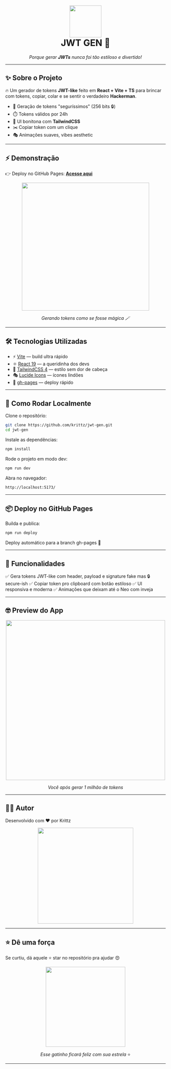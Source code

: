 <h1 align="center">
  <img src="https://media0.giphy.com/media/v1.Y2lkPTc5MGI3NjExbTIzNXdjcW9rcHBrY29qMXFveHBkOG92bGx5cXgyMXp6NHhpYnQyeSZlcD12MV9pbnRlcm5hbF9naWZfYnlfaWQmY3Q9Zw/kFgzrTt798d2w/giphy.gif" width="100" />
  <br/>
  JWT GEN 🔑
</h1>

<p align="center">
  <i>Porque gerar <b>JWTs</b> nunca foi tão estiloso e divertido!</i>
</p>

---

## ✨ Sobre o Projeto

🔥 Um gerador de tokens **JWT-like** feito em **React + Vite + TS** para brincar com tokens, copiar, colar e se sentir o verdadeiro **Hackerman**.  

- 🚀 Geração de tokens "seguríssimos" (256 bits 🔒)  
- ⏱️ Tokens válidos por 24h  
- 🎨 UI bonitona com **TailwindCSS**  
- ✂️ Copiar token com um clique  
- 🎭 Animações suaves, vibes aesthetic  

---

## ⚡ Demonstração

👉 Deploy no GitHub Pages: [**Acesse aqui**](https://krittz.github.io/jwt-gen/)  

<div align="center">
  <img src="https://i.pinimg.com/originals/eb/d0/d2/ebd0d29d6442f6eebfc09019d58b805d.gif" width="400"/>
  <p><i>Gerando tokens como se fosse mágica 🪄</i></p>
</div>

---

## 🛠️ Tecnologias Utilizadas

- ⚡ [Vite](https://vitejs.dev/) — build ultra rápido  
- ⚛️ [React 19](https://react.dev/) — a queridinha dos devs  
- 🎨 [TailwindCSS 4](https://tailwindcss.com/) — estilo sem dor de cabeça  
- 🎭 [Lucide Icons](https://lucide.dev/) — ícones lindões  
- 🔐 [gh-pages](https://www.npmjs.com/package/gh-pages) — deploy rápido  

---

## 🚀 Como Rodar Localmente

Clone o repositório:

```bash
git clone https://github.com/krittz/jwt-gen.git
cd jwt-gen
```

Instale as dependências:
```bash
npm install
```

Rode o projeto em modo dev:
```bash
npm run dev
```

Abra no navegador:
```bash
http://localhost:5173/
```

---

## 📦 Deploy no GitHub Pages

Builda e publica:
```bash
npm run deploy
```
Deploy automático para a branch gh-pages 🎉

---
## 🎉 Funcionalidades

✅ Gera tokens JWT-like com header, payload e signature fake mas 🔒 secure-ish
✅ Copiar token pro clipboard com botão estiloso
✅ UI responsiva e moderna
✅ Animações que deixam até o Neo com inveja

---

## 🤓 Preview do App
<div align="center"> <img src="https://media3.giphy.com/media/v1.Y2lkPTc5MGI3NjExZHE0eDdvbHpmejZneGMyOTVwdG9naWxwNDZrZTh1d2Y0czBzNWt6MyZlcD12MV9pbnRlcm5hbF9naWZfYnlfaWQmY3Q9Zw/ieBWQkIVEELhbizGAp/giphy.gif" width="500"/> <p><i>Você após gerar 1 milhão de tokens</i></p> </div>

---

## 👨‍💻 Autor

Desenvolvido com ❤️ por Krittz

<div align="center"> <img src="https://media3.giphy.com/media/v1.Y2lkPTc5MGI3NjExYTd0ODI5amNxMnIxeWI0cmlrNDI3OXNoMHhtaGNzd2RjYmQzZHRlcCZlcD12MV9pbnRlcm5hbF9naWZfYnlfaWQmY3Q9Zw/oaDcc0LTCuIAiGYrzn/giphy.gif" width="300"/> </div>

---

## ⭐ Dê uma força

Se curtiu, dá aquele ⭐ star no repositório pra ajudar 😍

<div align="center"> <img src="https://media1.giphy.com/media/v1.Y2lkPTc5MGI3NjExbG96dXFqYm85aHpweXE4ejQ1MjRsM3d2dzJoMjViYXByNmg0bjMxciZlcD12MV9pbnRlcm5hbF9naWZfYnlfaWQmY3Q9Zw/maNB0qAiRVAty/giphy.gif" width="250"/> <p><i>Esse gatinho ficará feliz com sua estrela</i> ⭐</p> </div> 

---

